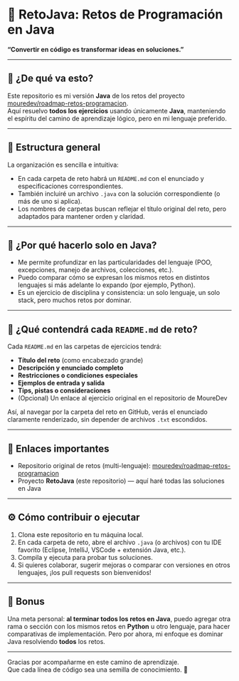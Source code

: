 # 🚀 RetoJava: Retos de Programación en Java

**“Convertir en código es transformar ideas en soluciones.”**

---

## 📌 ¿De qué va esto?

Este repositorio es mi versión **Java** de los retos del proyecto [mouredev/roadmap-retos-programacion](https://github.com/mouredev/roadmap-retos-programacion).  
Aquí resuelvo **todos los ejercicios** usando únicamente **Java**, manteniendo el espíritu del camino de aprendizaje lógico, pero en mi lenguaje preferido.

---

## 🧩 Estructura general

La organización es sencilla e intuitiva:

- En cada carpeta de reto habrá un `README.md` con el enunciado y especificaciones correspondientes.  
- También incluiré un archivo `.java` con la solución correspondiente (o más de uno si aplica).  
- Los nombres de carpetas buscan reflejar el título original del reto, pero adaptados para mantener orden y claridad.

---

## 🎯 ¿Por qué hacerlo solo en Java?

- Me permite profundizar en las particularidades del lenguaje (POO, excepciones, manejo de archivos, colecciones, etc.).  
- Puedo comparar cómo se expresan los mismos retos en distintos lenguajes si más adelante lo expando (por ejemplo, Python).  
- Es un ejercicio de disciplina y consistencia: un solo lenguaje, un solo stack, pero muchos retos por dominar.

---

## 🧭 ¿Qué contendrá cada `README.md` de reto?

Cada `README.md` en las carpetas de ejercicios tendrá:

- **Título del reto** (como encabezado grande)  
- **Descripción y enunciado completo**  
- **Restricciones o condiciones especiales**  
- **Ejemplos de entrada y salida**  
- **Tips, pistas o consideraciones**  
- (Opcional) Un enlace al ejercicio original en el repositorio de MoureDev  

Así, al navegar por la carpeta del reto en GitHub, verás el enunciado claramente renderizado, sin depender de archivos `.txt` escondidos.

---

## 🔗 Enlaces importantes

- Repositorio original de retos (multi-lenguaje): [mouredev/roadmap-retos-programacion](https://github.com/mouredev/roadmap-retos-programacion) 
- Proyecto **RetoJava** (este repositorio) — aquí haré todas las soluciones en Java

---

## ⚙️ Cómo contribuir o ejecutar

1. Clona este repositorio en tu máquina local.  
2. En cada carpeta de reto, abre el archivo `.java` (o archivos) con tu IDE favorito (Eclipse, IntelliJ, VSCode + extensión Java, etc.).  
3. Compila y ejecuta para probar tus soluciones.  
4. Si quieres colaborar, sugerir mejoras o comparar con versiones en otros lenguajes, ¡los pull requests son bienvenidos!

---

## 🎉 Bonus

Una meta personal: **al terminar todos los retos en Java**, puedo agregar otra rama o sección con los mismos retos en **Python** u otro lenguaje, para hacer comparativas de implementación. Pero por ahora, mi enfoque es dominar Java resolviendo **todos** los retos.

---

Gracias por acompañarme en este camino de aprendizaje.  
Que cada línea de código sea una semilla de conocimiento. 🌱  

